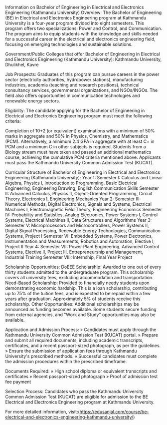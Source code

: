 Information on Bachelor of Engineering in Electrical and Electronics Engineering (Kathmandu University)
Overview:
The Bachelor of Engineering (BE) in Electrical and Electronics Engineering program at Kathmandu University is a four-year program divided into eight semesters. This program offers two specializations: Power and Control, and Communication. The program aims to equip students with the knowledge and skills needed for a successful career in the electrical and electronics engineering field, focusing on emerging technologies and sustainable solutions.

Government/Public Colleges that offer Bachelor of Engineering in Electrical and Electronics Engineering (Kathmandu University):
Kathmandu University, Dhulikhel, Kavre

Job Prospects:
Graduates of this program can pursue careers in the power sector (electricity authorities, hydropower stations), manufacturing industries, academia (teaching and research positions), technical consultancy services, governmental organizations, and NGOs/INGOs. The field also offers opportunities in communication technologies and renewable energy sectors.

Eligibility:
The candidate applying for the Bachelor of Engineering in Electrical and Electronics Engineering program must meet the following criteria:

Completion of 10+2 (or equivalent) examinations with a minimum of 50% marks in aggregate and 50% in Physics, Chemistry, and Mathematics (PCM). Alternatively, a minimum 2.4 GPA in aggregate with at least C+ in PCM and a minimum C in other subjects is required.
Students from a Biology stream must have taken and passed an additional mathematics course, achieving the cumulative PCM criteria mentioned above.
Applicants must pass the Kathmandu University Common Admission Test (KUCAT).

Curricular Structure of Bachelor of Engineering in Electrical and Electronics Engineering (Kathmandu University):
Year 1:
Semester I: Calculus and Linear Algebra, Physics I, Introduction to Programming, Basic Electrical Engineering, Engineering Drawing, English Communication Skills
Semester II: Advanced Calculus, Physics II, Object-Oriented Programming, Circuit Theory, Electronics I, Engineering Mechanics
Year 2:
Semester III: Numerical Methods, Digital Electronics, Signals and Systems, Electrical Machines I, Electromagnetic Field Theory, Engineering Economics
Semester IV: Probability and Statistics, Analog Electronics, Power Systems I, Control Systems, Electrical Machines II, Data Structures and Algorithms
Year 3:
Semester V: Microprocessors and Microcontrollers, Power Systems II, Digital Signal Processing, Renewable Energy Technologies, Communication Systems, Project I
Semester VI: Embedded Systems, Power Electronics, Instrumentation and Measurements, Robotics and Automation, Elective I, Project II
Year 4:
Semester VII: Power Plant Engineering, Advanced Control Systems, Elective II, Project III, Entrepreneurship and Management, Industrial Training
Semester VIII: Internship, Final Year Project

Scholarship Opportunities:
DoEEE Scholarship: Awarded to one out of every thirty students admitted to the undergraduate program. This scholarship covers all university fees, excluding accommodation and transportation.
Need-Based Scholarship: Provided to financially needy students upon demonstrating economic hardship. This is a loan scholarship, contributing up to 75% of the tuition fees, and is expected to be repaid within a few years after graduation. Approximately 5% of students receive this scholarship.
Other Opportunities: Additional scholarships may be announced as funding becomes available. Some students secure funding from external agencies, and "Work and Study" opportunities may also be available.

Application and Admission Process:
» Candidates must apply through the Kathmandu University Common Admission Test (KUCAT) portal.
» Prepare and submit all required documents, including academic transcripts, certificates, and a recent passport-sized photograph, as per the guidelines.
» Ensure the submission of application fees through Kathmandu University's prescribed methods.
» Successful candidates must complete the admission procedures within the prescribed timeframe.

Documents Required:
» High school diploma or equivalent transcripts and certificates
» Recent passport-sized photograph
» Proof of admission test fee payment

Selection Process:
Candidates who pass the Kathmandu University Common Admission Test (KUCAT) are eligible for admission to the BE Electrical and Electronics Engineering program at Kathmandu University.

For more detailed information, visit:(https://edusanjal.com/course/be-electrical-and-electronics-engineering-kathmandu-university/)
